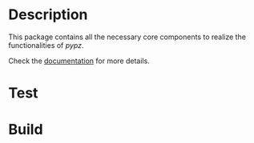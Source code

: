 # Description

This package contains all the necessary core components to realize the
functionalities of *pypz*.

Check the [documentation](https://lazlowa.github.io/pypz-python/index.html) for
more details.

# Test

# Build
